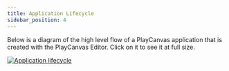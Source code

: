 ```yaml
---
title: Application Lifecycle
sidebar_position: 4
---
```


Below is a diagram of the high level flow of a PlayCanvas application that is created with the PlayCanvas Editor. Click on it to see it at full size.

[![Application lifecycle](/img/user-manual/scripting/application-lifecycle.png)](/img/user-manual/scripting/application-lifecycle.png)
